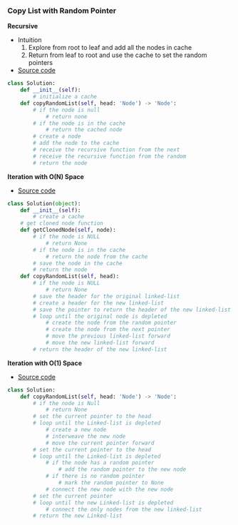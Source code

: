 ### Copy List with Random Pointer
**Recursive**
- Intuition
    1. Explore from root to leaf and add all the nodes in cache 
    2. Return from leaf to root and use the cache to set the random pointers 
- [Source code](source/Recursive.py)
```python
class Solution:
    def __init__(self):
        # initialize a cache
    def copyRandomList(self, head: 'Node') -> 'Node':
        # if the node is null
            # return none
        # if the node is in the cache
            # return the cached node
        # create a node
        # add the node to the cache
        # receive the recursive function from the next
        # receive the recursive function from the random
        # return the node
```

**Iteration with O(N) Space**
- [Source code](source/Iteration.py)
```python
class Solution(object):
    def __init__(self):
        # create a cache
    # get cloned node function
    def getClonedNode(self, node):
        # if the node is NULL
            # return None
        # if the node is in the cache
            # return the node from the cache
        # save the node in the cache
        # return the node
    def copyRandomList(self, head):
        # if the node is NULL
            # return None
        # save the header for the original linked-list
        # create a header for the new linked-list
        # save the pointer to return the header of the new linked-list
        # loop until the original node is depleted
            # create the node from the random pointer
            # create the node from the next pointer
            # move the previous linked-list forward
            # move the new linked-list forward
        # return the header of the new linked-list
```

**Iteration with O(1) Space**
- [Source code](source/Iteration2.py)
```python
class Solution:
    def copyRandomList(self, head: 'Node') -> 'Node':
        # if the node is Null
            # return None
        # set the current pointer to the head
        # loop until the Linked-list is depleted
            # create a new node
            # interweave the new node
            # move the current pointer forward
        # set the current pointer to the head
        # loop until the Linked-list is depleted
            # if the node has a random pointer
                # add the random pointer to the new node
            # if there is no random pointer
                # mark the random pointer to None
            # connect the new node with the new node
        # set the current pointer
        # loop until the new Linked-list is depleted
            # connect the only nodes from the new linked-list
        # return the new Linked-list
```